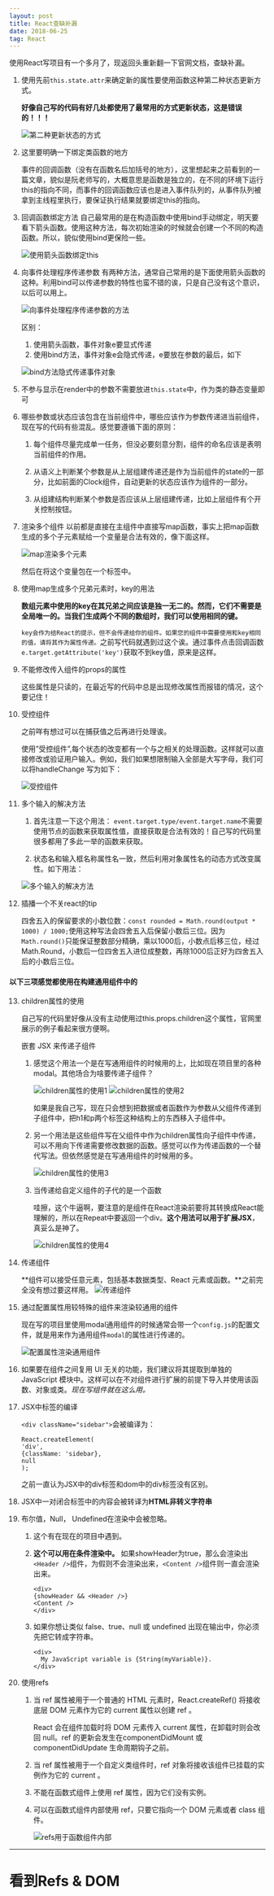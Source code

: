 ```yaml
---
layout: post
title: React查缺补漏
date: 2018-06-25
tag: React
---
```


使用React写项目有一个多月了，现返回头重新翻一下官网文档，查缺补漏。


1. 使用先前`this.state.attr`来确定新的属性要使用函数这种第二种状态更新方式。

    **好像自己写的代码有好几处都使用了最常用的方式更新状态，这是错误的！！！**

    ![第二种更新状态的方式](../images/react_patch/1.png)

2. 这里要明确一下绑定类函数的地方

    事件的回调函数（没有在函数名后加括号的地方），这里想起来之前看到的一篇文章，貌似是阮老师写的，大概意思是函数是独立的，在不同的环境下运行this的指向不同，而事件的回调函数应该也是进入事件队列的，从事件队列被拿到主线程里执行，要保证执行结果就要绑定this的指向。

3. 回调函数绑定方法
    自己最常用的是在构造函数中使用bind手动绑定，明天要看下箭头函数。使用这种方法，每次初始渲染的时候就会创建一个不同的构造函数。所以，貌似使用bind更保险一些。

    ![使用箭头函数绑定this](../images/react_patch/2.png)

4. 向事件处理程序传递参数
    有两种方法，通常自己常用的是下面使用箭头函数的这种。利用bind可以传递参数的特性也蛮不错的诶，只是自己没有这个意识，以后可以用上。

    ![向事件处理程序传递参数的方法](../images/react_patch/3.png)

    区别：

      1. 使用箭头函数，事件对象e要显式传递
      2. 使用bind方法，事件对象e会隐式传递，e要放在参数的最后，如下

      ![bind方法隐式传递事件对象](../images/react_patch/4.png)

5. 不参与显示在render中的参数不需要放进`this.state`中，作为类的静态变量即可

6. 哪些参数或状态应该包含在当前组件中，哪些应该作为参数传递进当前组件，现在写的代码有些混乱。感觉要遵循下面的原则：

    1. 每个组件尽量完成单一任务，但没必要刻意分割，组件的命名应该是表明当前组件的作用。

    2. 从语义上判断某个参数是从上层组建传递还是作为当前组件的state的一部分，比如前面的Clock组件，自动更新的状态应该作为组件的一部分。

    3. 从组建结构判断某个参数是否应该从上层组建传递，比如上层组件有个开关控制按钮。

7. 渲染多个组件
    以前都是直接在主组件中直接写map函数，事实上把map函数生成的多个子元素赋给一个变量是合法有效的，像下面这样。
    
    ![map渲染多个元素](../images/react_patch/5.png)

    然后在将这个变量包在一个标签中。

8. 使用map生成多个兄弟元素时，key的用法

    **数组元素中使用的key在其兄弟之间应该是独一无二的。然而，它们不需要是全局唯一的。当我们生成两个不同的数组时，我们可以使用相同的键。**

    `key会作为给React的提示，但不会传递给你的组件。如果您的组件中需要使用和key相同的值，请将其作为属性传递。`之前写代码就遇到过这个诶。通过事件点击回调函数`e.target.getAttribute('key')`获取不到key值，原来是这样。

9. 不能修改传入组件的props的属性

    这些属性是只读的，在最近写的代码中总是出现修改属性而报错的情况，这个要记住！

10. 受控组件

    之前咩有想过可以在捕获值之后再进行处理诶。

    使用”受控组件”,每个状态的改变都有一个与之相关的处理函数。这样就可以直接修改或验证用户输入。例如，我们如果想限制输入全部是大写字母，我们可以将handleChange 写为如下：

    ![受控组件](../images/react_patch/6.png)

11. 多个输入的解决方法

    1. 首先注意一下这个用法：
        `event.target.type/event.target.name`不需要使用节点的函数来获取属性值，直接获取是合法有效的！自己写的代码里很多都用了多此一举的函数来获取。

    2. 状态名和输入框名称属性名一致，然后利用对象属性名的动态方式改变属性。如下用法：

    ![多个输入的解决方法](../images/react_patch/7.png)

12. 插播一个不关react的tip

    四舍五入的保留要求的小数位数：`const rounded = Math.round(output * 1000) / 1000;`使用这种写法会四舍五入后保留小数后三位。因为`Math.round()`只能保证整数部分精确，乘以1000后，小数点后移三位，经过Math.Round，小数后一位四舍五入进位成整数，再除1000后正好为四舍五入后的小数后三位。

#### 以下三项感觉都使用在构建通用组件中的

13. children属性的使用

    自己写的代码里好像从没有主动使用过this.props.children这个属性，官网里展示的例子看起来很方便啊。

    嵌套 JSX 来传递子组件

    1. 感觉这个用法一个是在写通用组件的时候用的上，比如现在项目里的各种modal。其他场合为啥要传递子组件？

        ![children属性的使用1](../images/react_patch/8.png)
        ![children属性的使用2](../images/react_patch/9.png)

        如果是我自己写，现在只会想到把数据或者函数作为参数从父组件传递到子组件中，把h1和p两个标签这种结构上的东西移入子组件中。

    2. 另一个用法是这些组件写在父组件中作为children属性向子组件中传递，可以不用向下传递需要修改数据的函数。感觉可以作为传递函数的一个替代写法。但依然感觉是在写通用组件的时候用的多。

        ![children属性的使用3](../images/react_patch/12.png)

    3. 当传递给自定义组件的子代的是一个函数

        哇擦，这个牛逼啊，要注意的是组件在React渲染前要将其转换成React能理解的，所以在Repeat中要返回一个div。**这个用法可以用于扩展JSX**，真妥么是神了。

        ![children属性的使用4](../images/react_patch/13.png)

14. 传递组件

    **组件可以接受任意元素，包括基本数据类型、React 元素或函数。**之前完全没有想过要这样用。
    ![传递组件](../images/react_patch/10.png)

15. 通过配置属性用较特殊的组件来渲染较通用的组件

    现在写的项目里使用modal通用组件的时候通常会带一个`config.js`的配置文件，就是用来作为通用组件`modal`的属性进行传递的。

    ![配置属性渲染通用组件](../images/react_patch/11.png)

16. 如果要在组件之间复用 UI 无关的功能，我们建议将其提取到单独的 JavaScript 模块中。这样可以在不对组件进行扩展的前提下导入并使用该函数、对象或类。*现在写组件就在这么用。*

17. JSX中标签的编译

    `<div className="sidebar">`会被编译为：

    ```
    React.createElement(
    'div',
    {className: 'sidebar},
    null
    );
    ```

    之前一直认为JSX中的div标签和dom中的div标签没有区别。

18. JSX中一对闭合标签中的内容会被转译为**HTML非转义字符串**

19. 布尔值，Null， Undefined在渲染中会被忽略。

    1. 这个有在现在的项目中遇到。
    
    2. **这个可以用在条件渲染中。** 如果showHeader为true，那么会渲染出`<Header />`组件，为假则不会渲染出来，`<Content />`组件则一直会渲染出来。

        ```
        <div>
        {showHeader && <Header />}
        <Content />
        </div>
        ```

    3. 如果你想让类似 false、true、null 或 undefined 出现在输出中，你必须先把它转成字符串。

        ```
        <div>
          My JavaScript variable is {String(myVariable)}.
        </div>
        ```

20. 使用refs

    1. 当 ref 属性被用于一个普通的 HTML 元素时，React.createRef() 将接收底层 DOM 元素作为它的 current 属性以创建 ref 。
    
        React 会在组件加载时将 DOM 元素传入 current 属性，在卸载时则会改回 null。ref 的更新会发生在componentDidMount 或 componentDidUpdate 生命周期钩子之前。
    
    2. 当 ref 属性被用于一个自定义类组件时，ref 对象将接收该组件已挂载的实例作为它的 current 。

    3. 不能在函数式组件上使用 ref 属性，因为它们没有实例。

    4. 可以在函数式组件内部使用 ref，只要它指向一个 DOM 元素或者 class 组件。

        ![refs用于函数组件内部](../images/react_patch/14.png)

---
# 看到Refs & DOM

